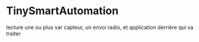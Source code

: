 # TinySmartAutomation

lecture une ou plus var capteur, un envoi radio, et application derrière qui va traiter
